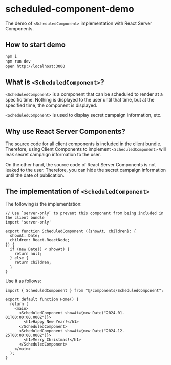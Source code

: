 # scheduled-component-demo

The demo of `<ScheduledComponent>` implementation with React Server Components.

## How to start demo

```bash
npm i
npm run dev
open http://localhost:3000
```

## What is `<ScheduledComponent>`?

`<ScheduledComponent>` is a component that can be scheduled to render at a specific time. Nothing is displayed to the user until that time, but at the specified time, the component is displayed.

`<ScheduledComponent>` is used to display secret campaign information, etc.

## Why use React Server Components?

The source code for all client components is included in the client bundle. Therefore, using Client Components to implement `<ScheduledComponent>` will leak secret campaign information to the user.

On the other hand, the source code of React Server Components is not leaked to the user. Therefore, you can hide the secret campaign information until the date of publication.

## The implementation of `<ScheduledComponent>`

The following is the implementation:

```tsx
// Use `server-only` to prevent this component from being included in the client bundle
import 'server-only'

export function ScheduledComponent ({showAt, children}: {
  showAt: Date;
  children: React.ReactNode;
}) {
  if (new Date() < showAt) {
    return null;
  } else {
    return children;
  }
}
```

Use it as follows:

```tsx
import { ScheduledComponent } from "@/components/ScheduledComponent";

export default function Home() {
  return (
    <main>
      <ScheduledComponent showAt={new Date("2024-01-01T00:00:00.000Z")}>
        <h1>Happy New Year!</h1>
      </ScheduledComponent>
      <ScheduledComponent showAt={new Date("2024-12-25T00:00:00.000Z")}>
        <h1>Merry Christmas!</h1>
      </ScheduledComponent>
    </main>
  );
}
```
